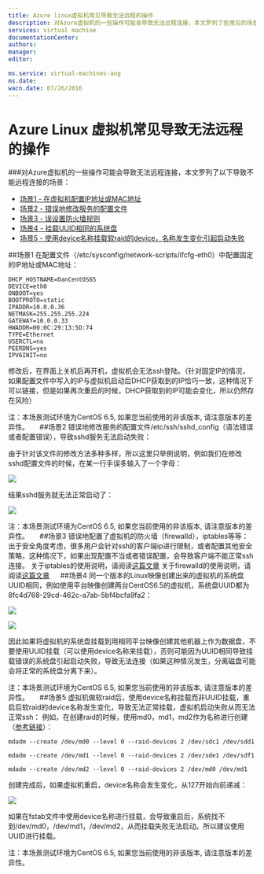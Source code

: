 ```yaml
---
title: Azure linux虚拟机常见导致无法远程的操作
description: 对Azure虚拟机的一些操作可能会导致无法远程连接，本文罗列了些常见的场景。
services: virtual machine
documentationCenter: 
authors: 
manager: 
editor: 

ms.service: virtual-machines-aog
ms.date: 
wacn.date: 07/26/2016
---
```


# Azure Linux 虚拟机常见导致无法远程的操作

###对Azure虚拟机的一些操作可能会导致无法远程连接，本文罗列了以下导致不能远程连接的场景：

- [场景1 - 在虚拟机配置IP地址或MAC地址](#scenario01)
- [场景2 - 错误地修改服务的配置文件](#scenario02)
- [场景3 - 误设置防火墙规则](#scenario03)
- [场景4 - 挂载UUID相同的系统盘](#scenario04)
- [场景5 - 使用device名称挂载软raid的device，名称发生变化引起启动失败](#scenario05)

##<a id="scenario01"></a>场景1 
在配置文件（/etc/sysconfig/network-scripts/ifcfg-eth0）中配置固定的IP地址或MAC地址：

    DHCP_HOSTNAME=DanCentOS65
    DEVICE=eth0
    ONBOOT=yes
    BOOTPROTO=static
    IPADDR=10.0.0.36
    NETMASK=255.255.255.224
    GATEWAY=10.0.0.33
    HWADDR=00:0C:29:13:5D:74
    TYPE=Ethernet
    USERCTL=no
    PEERDNS=yes
    IPV6INIT=no

修改后，在界面上关机后再开机，虚拟机会无法ssh登陆。（针对固定IP的情况，如果配置文件中写入的IP与虚拟机启动后DHCP获取到的IP恰巧一致，这种情况下可以链接，但是如果再次重启的时候，DHCP获取到的IP可能会变化，所以仍然存在风险）

注：本场景测试环境为CentOS 6.5, 如果您当前使用的非该版本, 请注意版本的差异性。
 
##<a id="scenario02"></a>场景2 
错误地修改服务的配置文件/etc/ssh/sshd_config（语法错误或者配置错误），导致sshd服务无法启动失败：

由于针对该文件的修改方法多种多样，所以这里只举例说明，例如我们在修改sshd配置文件的时候，在某一行手误多输入了一个字母：

![](./media/aog-virtual-machines-linux-scenarios-unable-to-remote/scenario-02-01.png) 

结果sshd服务就无法正常启动了：

 ![](./media/aog-virtual-machines-linux-scenarios-unable-to-remote/scenario-02-02.png) 

 注：本场景测试环境为CentOS 6.5, 如果您当前使用的非该版本, 请注意版本的差异性。
 
##<a id="scenario03"></a>场景3
错误地配置了虚拟机的防火墙（firewalld），iptables等等：
出于安全角度考虑，很多用户会针对ssh的客户端ip进行限制，或者配置其他安全策略，这种情况下，如果出现配置不当或者错误配置，会导致客户端不能正常ssh连接。
关于iptables的使用说明，请阅读[这篇文章](https://wiki.centos.org/HowTos/Network/IPTables)
关于firewalld的使用说明，请阅读[这篇文章](https://access.redhat.com/documentation/zh-CN/Red_Hat_Enterprise_Linux/7/html/Security_Guide/sec-Using_Firewalls.html#sec-Introduction_to_firewalld)
 
##<a id="scenario04"></a>场景4 
同一个版本的Linux映像创建出来的虚拟机的系统盘UUID相同，例如使用平台映像创建两台CentOS6.5的虚拟机，系统盘UUID都为8fc4d768-29cd-462c-a7ab-5bf4bcfa9fa2：

  ![](./media/aog-virtual-machines-linux-scenarios-unable-to-remote/scenario-04-01.png) 

  ![](./media/aog-virtual-machines-linux-scenarios-unable-to-remote/scenario-04-02.png) 

因此如果将虚拟机的系统盘挂载到用相同平台映像创建其他机器上作为数据盘，不要使用UUID挂载（可以使用device名称来挂载），否则可能因为UUID相同导致挂载错误的系统盘引起启动失败，导致无法连接（如果这种情况发生，分离磁盘可能会将正常的系统盘分离下来）。

注：本场景测试环境为CentOS 6.5, 如果您当前使用的非该版本, 请注意版本的差异性。
 
##<a id="scenario05"></a>场景5 
虚拟机做软raid后，使用device名称挂载而非UUID挂载，重启后软raid的device名称发生变化，导致无法正常挂载，虚拟机启动失败从而无法正常ssh：
例如，在创建raid的时候，使用md0，md1，md2作为名称进行创建（[参考链接](./virtual-machines/virtual-machines-linux-configure-raid.md)）：

`mdadm --create /dev/md0 --level 0 --raid-devices 2 /dev/sdc1 /dev/sdd1`

`mdadm --create /dev/md1 --level 0 --raid-devices 2 /dev/sde1 /dev/sdf1`

`mdadm --create /dev/md2 --level 0 --raid-devices 2 /dev/md0 /dev/md1`

创建完成后，如果虚拟机重启，device名称会发生变化，从127开始向前递减：

  ![](./media/aog-virtual-machines-linux-scenarios-unable-to-remote/scenario-05-01.png) 

如果在fstab文件中使用device名称进行挂载，会导致重启后，系统找不到/dev/md0，/dev/md1，/dev/md2，从而挂载失败无法启动。所以建议使用UUID进行挂载。

注：本场景测试环境为CentOS 6.5, 如果您当前使用的非该版本, 请注意版本的差异性。
 

